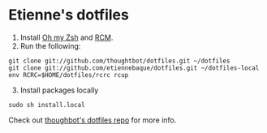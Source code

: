 Etienne's dotfiles
==================

1) Install [Oh my Zsh](https://github.com/robbyrussell/oh-my-zsh) and [RCM](https://github.com/thoughtbot/rcm).
2) Run the following:
```
git clone git://github.com/thoughtbot/dotfiles.git ~/dotfiles
git clone git://github.com/etiennebaque/dotfiles.git ~/dotfiles-local
env RCRC=$HOME/dotfiles/rcrc rcup
```
3) Install packages locally
```
sudo sh install.local
```

Check out [thoughbot's dotfiles repo](https://github.com/thoughtbot/dotfiles) for more info.

